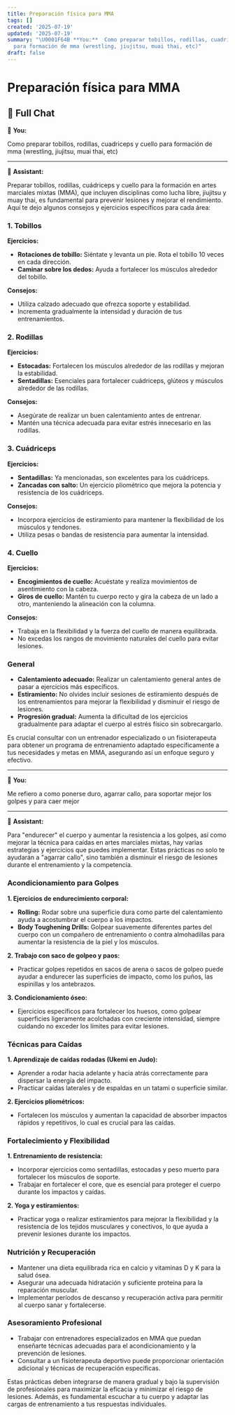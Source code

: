 ```yaml
---
title: Preparación física para MMA
tags: []
created: '2025-07-19'
updated: '2025-07-19'
summary: "\U0001F64B **You:**  Como preparar tobillos, rodillas, cuadriceps y cuello
  para formación de mma (wrestling, jiujitsu, muai thai, etc)"
draft: false
---
```


# Preparación física para MMA

## 🧠 Full Chat

🙋 **You:**

Como preparar tobillos, rodillas, cuadriceps y cuello para formación de mma (wrestling, jiujitsu, muai thai, etc)

---

🤖 **Assistant:**

Preparar tobillos, rodillas, cuádriceps y cuello para la formación en artes marciales mixtas (MMA), que incluyen disciplinas como lucha libre, jiujitsu y muay thai, es fundamental para prevenir lesiones y mejorar el rendimiento. Aquí te dejo algunos consejos y ejercicios específicos para cada área:

### 1. Tobillos
**Ejercicios:**
- **Rotaciones de tobillo:** Siéntate y levanta un pie. Rota el tobillo 10 veces en cada dirección.
- **Caminar sobre los dedos:** Ayuda a fortalecer los músculos alrededor del tobillo.

**Consejos:**
- Utiliza calzado adecuado que ofrezca soporte y estabilidad.
- Incrementa gradualmente la intensidad y duración de tus entrenamientos.

### 2. Rodillas
**Ejercicios:**
- **Estocadas:** Fortalecen los músculos alrededor de las rodillas y mejoran la estabilidad.
- **Sentadillas:** Esenciales para fortalecer cuádriceps, glúteos y músculos alrededor de las rodillas.

**Consejos:**
- Asegúrate de realizar un buen calentamiento antes de entrenar.
- Mantén una técnica adecuada para evitar estrés innecesario en las rodillas.

### 3. Cuádriceps
**Ejercicios:**
- **Sentadillas:** Ya mencionadas, son excelentes para los cuádriceps.
- **Zancadas con salto:** Un ejercicio pliométrico que mejora la potencia y resistencia de los cuádriceps.

**Consejos:**
- Incorpora ejercicios de estiramiento para mantener la flexibilidad de los músculos y tendones.
- Utiliza pesas o bandas de resistencia para aumentar la intensidad.

### 4. Cuello
**Ejercicios:**
- **Encogimientos de cuello:** Acuéstate y realiza movimientos de asentimiento con la cabeza.
- **Giros de cuello:** Mantén tu cuerpo recto y gira la cabeza de un lado a otro, manteniendo la alineación con la columna.

**Consejos:**
- Trabaja en la flexibilidad y la fuerza del cuello de manera equilibrada.
- No excedas los rangos de movimiento naturales del cuello para evitar lesiones.

### General
- **Calentamiento adecuado:** Realizar un calentamiento general antes de pasar a ejercicios más específicos.
- **Estiramiento:** No olvides incluir sesiones de estiramiento después de los entrenamientos para mejorar la flexibilidad y disminuir el riesgo de lesiones.
- **Progresión gradual:** Aumenta la dificultad de los ejercicios gradualmente para adaptar el cuerpo al estrés físico sin sobrecargarlo.

Es crucial consultar con un entrenador especializado o un fisioterapeuta para obtener un programa de entrenamiento adaptado específicamente a tus necesidades y metas en MMA, asegurando así un enfoque seguro y efectivo.

---

🙋 **You:**

Me refiero a como ponerse duro, agarrar callo, para soportar mejor los golpes y para caer mejor

---

🤖 **Assistant:**

Para "endurecer" el cuerpo y aumentar la resistencia a los golpes, así como mejorar la técnica para caídas en artes marciales mixtas, hay varias estrategias y ejercicios que puedes implementar. Estas prácticas no solo te ayudarán a "agarrar callo", sino también a disminuir el riesgo de lesiones durante el entrenamiento y la competencia.

### Acondicionamiento para Golpes
**1. Ejercicios de endurecimiento corporal:**
   - **Rolling:** Rodar sobre una superficie dura como parte del calentamiento ayuda a acostumbrar el cuerpo a los impactos.
   - **Body Toughening Drills:** Golpear suavemente diferentes partes del cuerpo con un compañero de entrenamiento o contra almohadillas para aumentar la resistencia de la piel y los músculos.

**2. Trabajo con saco de golpeo y paos:**
   - Practicar golpes repetidos en sacos de arena o sacos de golpeo puede ayudar a endurecer las superficies de impacto, como los puños, las espinillas y los antebrazos.

**3. Condicionamiento óseo:**
   - Ejercicios específicos para fortalecer los huesos, como golpear superficies ligeramente acolchadas con creciente intensidad, siempre cuidando no exceder los límites para evitar lesiones.

### Técnicas para Caídas
**1. Aprendizaje de caídas rodadas (Ukemi en Judo):**
   - Aprender a rodar hacia adelante y hacia atrás correctamente para dispersar la energía del impacto.
   - Practicar caídas laterales y de espaldas en un tatami o superficie similar.

**2. Ejercicios pliométricos:**
   - Fortalecen los músculos y aumentan la capacidad de absorber impactos rápidos y repetitivos, lo cual es crucial para las caídas.

### Fortalecimiento y Flexibilidad
**1. Entrenamiento de resistencia:**
   - Incorporar ejercicios como sentadillas, estocadas y peso muerto para fortalecer los músculos de soporte.
   - Trabajar en fortalecer el core, que es esencial para proteger el cuerpo durante los impactos y caídas.

**2. Yoga y estiramientos:**
   - Practicar yoga o realizar estiramientos para mejorar la flexibilidad y la resistencia de los tejidos musculares y conectivos, lo que ayuda a prevenir lesiones durante los impactos.

### Nutrición y Recuperación
- Mantener una dieta equilibrada rica en calcio y vitaminas D y K para la salud ósea.
- Asegurar una adecuada hidratación y suficiente proteína para la reparación muscular.
- Implementar períodos de descanso y recuperación activa para permitir al cuerpo sanar y fortalecerse.

### Asesoramiento Profesional
- Trabajar con entrenadores especializados en MMA que puedan enseñarte técnicas adecuadas para el acondicionamiento y la prevención de lesiones.
- Consultar a un fisioterapeuta deportivo puede proporcionar orientación adicional y técnicas de recuperación específicas.

Estas prácticas deben integrarse de manera gradual y bajo la supervisión de profesionales para maximizar la eficacia y minimizar el riesgo de lesiones. Además, es fundamental escuchar a tu cuerpo y adaptar las cargas de entrenamiento a tus respuestas individuales.